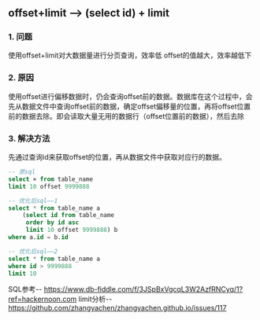 # 

## offset+limit --> (select id) + limit

### 1. 问题

使用offset+limit对大数据量进行分页查询，效率低
offset的值越大，效率越低下

### 2. 原因

使用offset进行偏移数据时，仍会查询offset前的数据。数据库在这个过程中，会先从数据文件中查询offset前的数据，确定offset偏移量的位置，再将offset位置前的数据去除。即会读取大量无用的数据行（offset位置前的数据），然后去除

### 3. 解决方法

先通过查询id来获取offset的位置，再从数据文件中获取对应行的数据。

```sql
-- 原sql
select × from table_name
limit 10 offset 9999888

-- 优化后sql——1
select * from table_name a
    (select id from table_name
     order by id asc
     limit 10 offset 9999888) b
where a.id = b.id

-- 优化后sql——2
select * from table_name a
where id > 9999888
limit 10
```

SQL参考--
https://www.db-fiddle.com/f/3JSpBxVgcqL3W2AzfRNCyq/1?ref=hackernoon.com
limit分析--
https://github.com/zhangyachen/zhangyachen.github.io/issues/117
